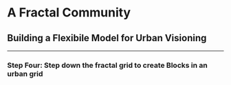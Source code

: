 # A Fractal Community
## Building a Flexibile Model for Urban Visioning 
---

### Step Four: Step down the fractal grid to create Blocks in an urban grid